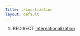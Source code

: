 ```yaml
---
Title: ./Localization
layout: default
---
```


1.  REDIRECT [Internationalization]({{site.url}}/Internationalization "wikilink")
